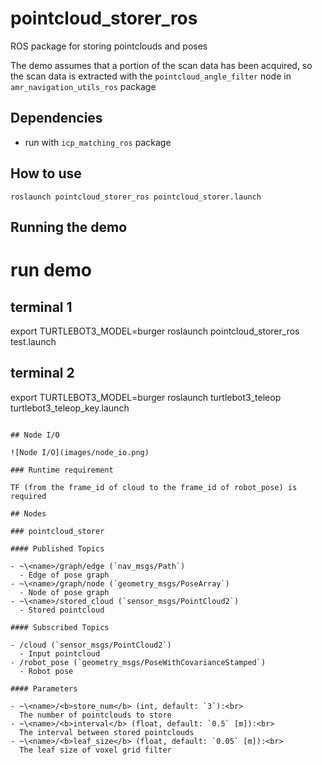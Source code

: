 # pointcloud_storer_ros

ROS package for storing pointclouds and poses

The demo assumes that a portion of the scan data has been acquired, so the scan data is extracted with the `pointcloud_angle_filter` node in `amr_navigation_utils_ros` package

## Dependencies

- run with `icp_matching_ros` package

## How to use

```
roslaunch pointcloud_storer_ros pointcloud_storer.launch
```

## Running the demo

# run demo

## terminal 1

export TURTLEBOT3_MODEL=burger
roslaunch pointcloud_storer_ros test.launch

## terminal 2

export TURTLEBOT3_MODEL=burger
roslaunch turtlebot3_teleop turtlebot3_teleop_key.launch

```

## Node I/O

![Node I/O](images/node_io.png)

### Runtime requirement

TF (from the frame_id of cloud to the frame_id of robot_pose) is required

## Nodes

### pointcloud_storer

#### Published Topics

- ~\<name>/graph/edge (`nav_msgs/Path`)
  - Edge of pose graph
- ~\<name>/graph/node (`geometry_msgs/PoseArray`)
  - Node of pose graph
- ~\<name>/stored_cloud (`sensor_msgs/PointCloud2`)
  - Stored pointcloud

#### Subscribed Topics

- /cloud (`sensor_msgs/PointCloud2`)
  - Input pointcloud
- /robot_pose (`geometry_msgs/PoseWithCovarianceStamped`)
  - Robot pose

#### Parameters

- ~\<name>/<b>store_num</b> (int, default: `3`):<br>
  The number of pointclouds to store
- ~\<name>/<b>interval</b> (float, default: `0.5` [m]):<br>
  The interval between stored pointclouds
- ~\<name>/<b>leaf_size</b> (float, default: `0.05` [m]):<br>
  The leaf size of voxel grid filter
```
